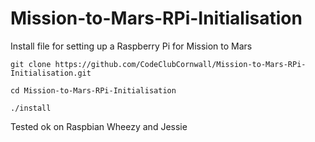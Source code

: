 # Mission-to-Mars-RPi-Initialisation
Install file for setting up a Raspberry Pi for Mission to Mars

`git clone https://github.com/CodeClubCornwall/Mission-to-Mars-RPi-Initialisation.git`

`cd Mission-to-Mars-RPi-Initialisation`

`./install`

Tested ok on Raspbian Wheezy and Jessie
